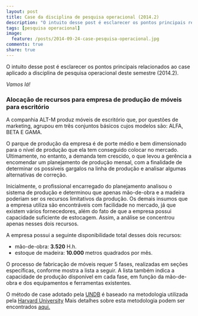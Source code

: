 ```yaml
---
layout: post
title: Case da disciplina de pesquisa operacional (2014.2)
description: "O intuito desse post é esclarecer os pontos principais relacionados ao case aplicado a disciplina de pesquisa operacional deste semestre (2014.2). Vamos lá!"
tags: [pesquisa operacional]
image:
  feature: /posts/2014-09-24-case-pesquisa-operacional.jpg
comments: true
share: true
---
```


O intuito desse post é esclarecer os pontos principais relacionados ao case aplicado a disciplina de pesquisa operacional deste semestre (2014.2). 

*Vamos lá!*

### Alocação de recursos para empresa de produção de móveis para escritório

A companhia ALT-M produz móveis de escritório que, por questões de marketing, agrupou em três conjuntos básicos cujos modelos são: ALFA, BETA E GAMA.

O parque de produção da empresa é de porte médio e bem dimensionado para o nível de produção que ela tem conseguido colocar no mercado. Ultimamente, no entanto, a demanda tem crescido, o que levou a gerência a encomendar um planejamento de produção mensal, com a finalidade de determinar os possíveis gargalos na linha de produção e analisar algumas alternativas de correção.

Inicialmente, o profissional encarregado do planejamento analisou o sistema de produção e determinou que apenas mão-de-obra e a madeira poderiam ser os recursos limitativos da produção. Os demais insumos que a empresa utiliza são encontráveis com facilidade no mercado, já que existem vários fornecedores, além do fato de que a empresa possui capacidade suficiente de estocagem. Assim, a análise se concentrou apenas nesses dois recursos.

A empresa possui a seguinte disponibilidade total desses dois recursos:

* mão-de-obra: **3.520** H.h.
* estoque de madeira: **10.000** metros quadrados por mês.

O processo de fabricação de móveis requer 5 fases, realizadas em seções específicas, conforme mostra a lista a seguir. A lista também indica a capacidade de produção disponível em cada fase, em função da mão-de-obra e dos equipamentos e ferramentas existentes.

<div class="notice">
	O método de case adotado pela <a href="http://www.undb.edu.br/">UNDB</a> é baseado na metodologia utilizada pela <a href="http://www.harvard.edu/">Harvard University</a> Mais detalhes sobre esta metodologia podem ser encontrados <a href="http://en.wikipedia.org/wiki/Case_method">aqui.</a>
</div>


